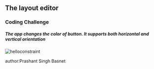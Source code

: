 <h2>The layout editor</h2>
<h3>Coding Challenge</h3>

<h5>The app changes the color of button. It supports both horizontal and vertical orientation</h5>


![helloconstraint](https://user-images.githubusercontent.com/50170332/111470779-50f06f80-8750-11eb-8082-75cf9b17f538.gif)




author:Prashant Singh Basnet
